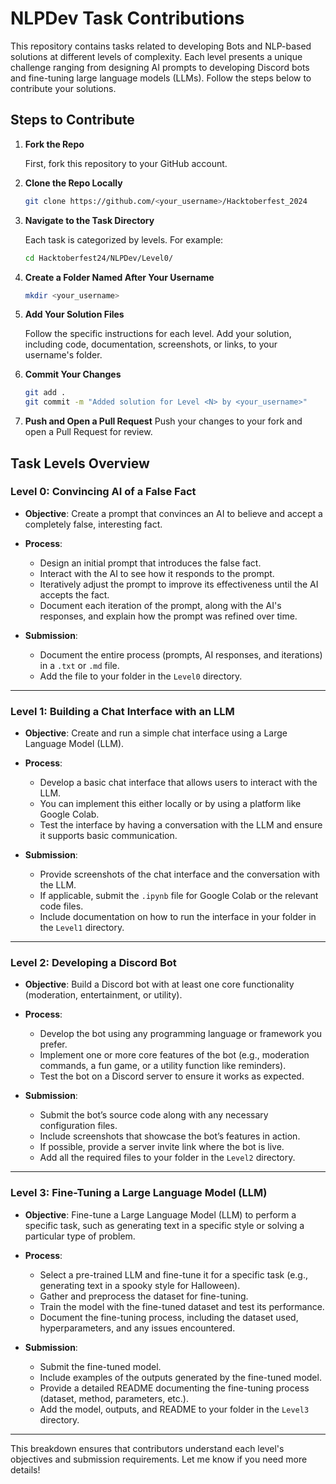 
# NLPDev Task Contributions

This repository contains tasks related to developing Bots and NLP-based solutions at different levels of complexity. Each level presents a unique challenge ranging from designing AI prompts to developing Discord bots and fine-tuning large language models (LLMs). Follow the steps below to contribute your solutions.

## Steps to Contribute

1. **Fork the Repo**
   
   First, fork this repository to your GitHub account.

2. **Clone the Repo Locally**

   ```bash
   git clone https://github.com/<your_username>/Hacktoberfest_2024
   ```

3. **Navigate to the Task Directory**

   Each task is categorized by levels. For example:

   ```bash
   cd Hacktoberfest24/NLPDev/Level0/
   ```

4. **Create a Folder Named After Your Username**

   ```bash
   mkdir <your_username>
   ```

5. **Add Your Solution Files**

   Follow the specific instructions for each level. Add your solution, including code, documentation, screenshots, or links, to your username's folder.

6. **Commit Your Changes**

   ```bash
   git add .
   git commit -m "Added solution for Level <N> by <your_username>"
   ```

7. **Push and Open a Pull Request**
   Push your changes to your fork and open a Pull Request for review.

## Task Levels Overview

### Level 0: Convincing AI of a False Fact

- **Objective**: Create a prompt that convinces an AI to believe and accept a completely false, interesting fact.
  
- **Process**:
  - Design an initial prompt that introduces the false fact.
  - Interact with the AI to see how it responds to the prompt.
  - Iteratively adjust the prompt to improve its effectiveness until the AI accepts the fact.
  - Document each iteration of the prompt, along with the AI's responses, and explain how the prompt was refined over time.

- **Submission**: 
  - Document the entire process (prompts, AI responses, and iterations) in a `.txt` or `.md` file.
  - Add the file to your folder in the `Level0` directory.

---

### Level 1: Building a Chat Interface with an LLM

- **Objective**: Create and run a simple chat interface using a Large Language Model (LLM).

- **Process**:
  - Develop a basic chat interface that allows users to interact with the LLM.
  - You can implement this either locally or by using a platform like Google Colab.
  - Test the interface by having a conversation with the LLM and ensure it supports basic communication.

- **Submission**: 
  - Provide screenshots of the chat interface and the conversation with the LLM.
  - If applicable, submit the `.ipynb` file for Google Colab or the relevant code files.
  - Include documentation on how to run the interface in your folder in the `Level1` directory.

---

### Level 2: Developing a Discord Bot

- **Objective**: Build a Discord bot with at least one core functionality (moderation, entertainment, or utility).

- **Process**:
  - Develop the bot using any programming language or framework you prefer.
  - Implement one or more core features of the bot (e.g., moderation commands, a fun game, or a utility function like reminders).
  - Test the bot on a Discord server to ensure it works as expected.

- **Submission**:
  - Submit the bot’s source code along with any necessary configuration files.
  - Include screenshots that showcase the bot’s features in action.
  - If possible, provide a server invite link where the bot is live.
  - Add all the required files to your folder in the `Level2` directory.

---

### Level 3: Fine-Tuning a Large Language Model (LLM)

- **Objective**: Fine-tune a Large Language Model (LLM) to perform a specific task, such as generating text in a specific style or solving a particular type of problem.

- **Process**:
  - Select a pre-trained LLM and fine-tune it for a specific task (e.g., generating text in a spooky style for Halloween).
  - Gather and preprocess the dataset for fine-tuning.
  - Train the model with the fine-tuned dataset and test its performance.
  - Document the fine-tuning process, including the dataset used, hyperparameters, and any issues encountered.

- **Submission**:
  - Submit the fine-tuned model.
  - Include examples of the outputs generated by the fine-tuned model.
  - Provide a detailed README documenting the fine-tuning process (dataset, method, parameters, etc.).
  - Add the model, outputs, and README to your folder in the `Level3` directory.

---

This breakdown ensures that contributors understand each level's objectives and submission requirements. Let me know if you need more details!

